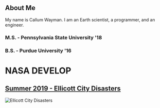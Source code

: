 ## About Me

My name is Callum Wayman. I am an Earth scientist, a programmer, and an engineer.

### M.S. - Pennsylvania State University '18
### B.S. - Purdue University '16

# NASA DEVELOP
## [Summer 2019 - Ellicott City Disasters](https://develop.larc.nasa.gov/2019/Summer/EllicottCityDisasters.html)

![Ellicott City Disasters](https://develop.larc.nasa.gov/2019/Summer/Images/2019Sum_GSFC_EllicottCityDisasters_WebsiteImage.jpg)
